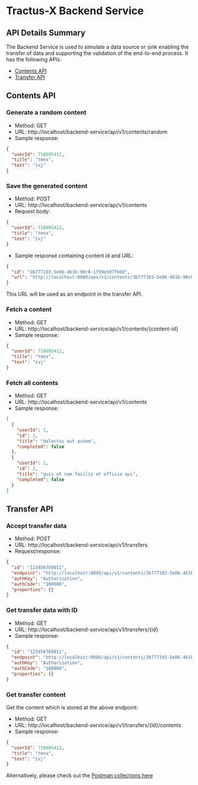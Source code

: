 # Tractus-X Backend Service

## API Details Summary

The Backend Service is used to simulate a data source or sink enabling the transfer of data and supporting the validation of the end-to-end process. It has the following APIs:
- [Contents API](#contents-api)
- [Transfer API](#transfer-api)

## Contents API

### Generate a random content

- Method: GET
- URL: http://localhost/backend-service/api/v1/contents/random
- Sample response:

```json
{
  "userId": 718895412,
  "title": "tmnx",
  "text": "ivj"
}
```

### Save the generated content

- Method: POST
- URL: http://localhost/backend-service/api/v1/contents
- Request body:

```json
{
  "userId": 718895412,
  "title": "tmnx",
  "text": "ivj"
}
```

- Sample response containing content id and URL:

```json
{
  "id": "3b777103-5e06-461b-90c6-1f99e597f60d",
  "url": "http://localhost:8080/api/v1/contents/3b777103-5e06-461b-90c6-1f99e597f60d"
}
```
This URL will be used as an endpoint in the transfer API.

### Fetch a content

- Method: GET
- URL: http://localhost/backend-service/api/v1/contents/{content-id}
- Sample response:

```json
{
  "userId": 718895412,
  "title": "tmnx",
  "text": "ivj"
}
```

### Fetch all contents

- Method: GET
- URL: http://localhost/backend-service/api/v1/contents
- Sample response:

```json
[
  {
    "userId": 1,
    "id": 1,
    "title": "delectus aut autem",
    "completed": false
  },
  {
    "userId": 1,
    "id": 2,
    "title": "quis ut nam facilis et officia qui",
    "completed": false
  }
]
```

## Transfer API

### Accept transfer data

- Method: POST
- URL: http://localhost/backend-service/api/v1/transfers
- Request/response:

```json
{
  "id": "123456789011",
  "endpoint": "http://localhost:8080/api/v1/contents/3b777103-5e06-461b-90c6-1f99e597f60d",
  "authKey": "Authorization",
  "authCode": "100000",
  "properties": {}
}
```

### Get transfer data with ID

- Method: GET
- URL: http://localhost/backend-service/api/v1/transfers/{id}
- Sample response:

```json
{
  "id": "123456789011",
  "endpoint": "http://localhost:8080/api/v1/contents/3b777103-5e06-461b-90c6-1f99e597f60d",
  "authKey": "Authorization",
  "authCode": "100000",
  "properties": {}
}
```

### Get transfer content
Get the content which is stored at the above endpoint:
- Method: GET
- URL: http://localhost/backend-service/api/v1/transfers/{id}/contents
- Sample response:

```json
{
  "userId": 718895412,
  "title": "tmnx",
  "text": "ivj"
}
```

Alternatively, please check out the [Postman collections here](./assets/postman)